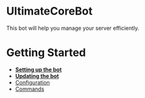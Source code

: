 # UltimateCoreBot
 This bot will help you manage your server efficiently.

# Getting Started
* **[Setting up the bot](https://github.com/NeilDevolopment/UltimateCoreBot/wiki/Setup)**
* **[Updating the bot](https://github.com/NeilDevolopment/UltimateCoreBot/wiki/Updating)**
* [Configuration](https://github.com/NeilDevolopment/UltimateCoreBot/wiki/Configuration)
* [Commands](https://github.com/NeilDevolopment/UltimateCoreBot/wiki/Commands)